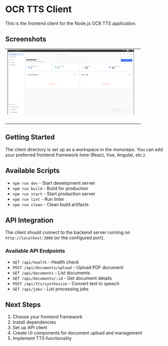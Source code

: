 # OCR TTS Client

This is the frontend client for the Node.js OCR TTS application.

## Screenshots

|                                                        |                                                        |
| :---------------------------------------------------: | :---------------------------------------------------: |
| <img width="400" alt="" src="./screenshots/01.png">  | <img width="400" alt="" src="./screenshots/02.png">  |
| <img width="400" alt="" src="./screenshots/03.png">  | <img width="400" alt="" src="./screenshots/04.png">  |

## Getting Started


The client directory is set up as a workspace in the monorepo. You can add your preferred frontend framework here (React, Vue, Angular, etc.).

## Available Scripts

- `npm run dev` - Start development server
- `npm run build` - Build for production
- `npm run start` - Start production server
- `npm run lint` - Run linter
- `npm run clean` - Clean build artifacts

## API Integration

The client should connect to the backend server running on `http://localhost:3000` (or the configured port).

### Available API Endpoints

- `GET /api/health` - Health check
- `POST /api/documents/upload` - Upload PDF document
- `GET /api/documents` - List documents
- `GET /api/documents/:id` - Get document details
- `POST /api/tts/synthesize` - Convert text to speech
- `GET /api/jobs` - List processing jobs

## Next Steps

1. Choose your frontend framework
2. Install dependencies
3. Set up API client
4. Create UI components for document upload and management
5. Implement TTS functionality
